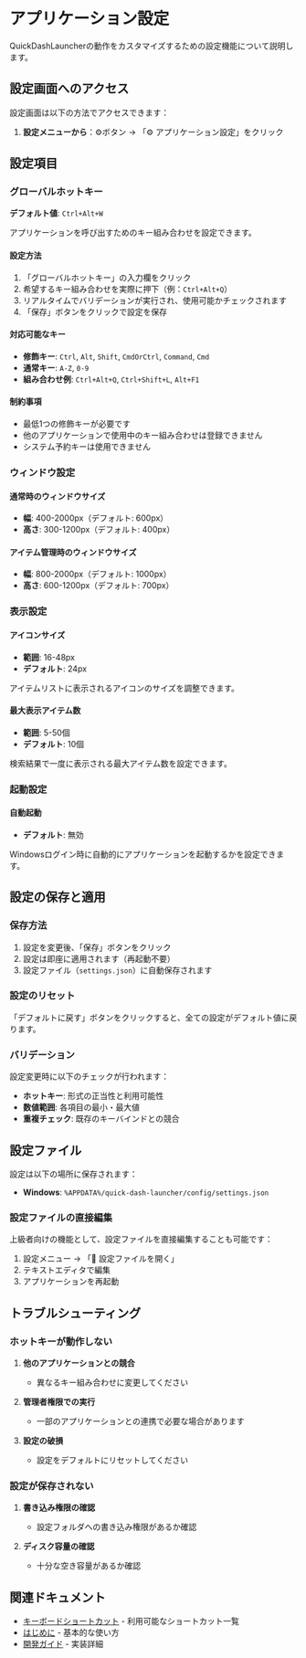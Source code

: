 # アプリケーション設定

QuickDashLauncherの動作をカスタマイズするための設定機能について説明します。

## 設定画面へのアクセス

設定画面は以下の方法でアクセスできます：

1. **設定メニューから**：⚙ボタン → 「⚙️ アプリケーション設定」をクリック

## 設定項目

### グローバルホットキー

**デフォルト値**: `Ctrl+Alt+W`

アプリケーションを呼び出すためのキー組み合わせを設定できます。

#### 設定方法

1. 「グローバルホットキー」の入力欄をクリック
2. 希望するキー組み合わせを実際に押下（例：`Ctrl+Alt+Q`）
3. リアルタイムでバリデーションが実行され、使用可能かチェックされます
4. 「保存」ボタンをクリックで設定を保存

#### 対応可能なキー

- **修飾キー**: `Ctrl`, `Alt`, `Shift`, `CmdOrCtrl`, `Command`, `Cmd`
- **通常キー**: `A-Z`, `0-9`
- **組み合わせ例**: `Ctrl+Alt+Q`, `Ctrl+Shift+L`, `Alt+F1`

#### 制約事項

- 最低1つの修飾キーが必要です
- 他のアプリケーションで使用中のキー組み合わせは登録できません
- システム予約キーは使用できません

### ウィンドウ設定

#### 通常時のウィンドウサイズ

- **幅**: 400-2000px（デフォルト: 600px）
- **高さ**: 300-1200px（デフォルト: 400px）

#### アイテム管理時のウィンドウサイズ

- **幅**: 800-2000px（デフォルト: 1000px）
- **高さ**: 600-1200px（デフォルト: 700px）

### 表示設定

#### アイコンサイズ

- **範囲**: 16-48px
- **デフォルト**: 24px

アイテムリストに表示されるアイコンのサイズを調整できます。

#### 最大表示アイテム数

- **範囲**: 5-50個
- **デフォルト**: 10個

検索結果で一度に表示される最大アイテム数を設定できます。

### 起動設定

#### 自動起動

- **デフォルト**: 無効

Windowsログイン時に自動的にアプリケーションを起動するかを設定できます。

## 設定の保存と適用

### 保存方法

1. 設定を変更後、「保存」ボタンをクリック
2. 設定は即座に適用されます（再起動不要）
3. 設定ファイル（`settings.json`）に自動保存されます

### 設定のリセット

「デフォルトに戻す」ボタンをクリックすると、全ての設定がデフォルト値に戻ります。

### バリデーション

設定変更時に以下のチェックが行われます：

- **ホットキー**: 形式の正当性と利用可能性
- **数値範囲**: 各項目の最小・最大値
- **重複チェック**: 既存のキーバインドとの競合

## 設定ファイル

設定は以下の場所に保存されます：

- **Windows**: `%APPDATA%/quick-dash-launcher/config/settings.json`

### 設定ファイルの直接編集

上級者向けの機能として、設定ファイルを直接編集することも可能です：

1. 設定メニュー → 「📄 設定ファイルを開く」
2. テキストエディタで編集
3. アプリケーションを再起動

## トラブルシューティング

### ホットキーが動作しない

1. **他のアプリケーションとの競合**
   - 異なるキー組み合わせに変更してください
   
2. **管理者権限での実行**
   - 一部のアプリケーションとの連携で必要な場合があります

3. **設定の破損**
   - 設定をデフォルトにリセットしてください

### 設定が保存されない

1. **書き込み権限の確認**
   - 設定フォルダへの書き込み権限があるか確認
   
2. **ディスク容量の確認**
   - 十分な空き容量があるか確認

## 関連ドキュメント

- [キーボードショートカット](../reference/keyboard-shortcuts.md) - 利用可能なショートカット一覧
- [はじめに](../guides/getting-started.md) - 基本的な使い方
- [開発ガイド](../guides/development.md) - 実装詳細